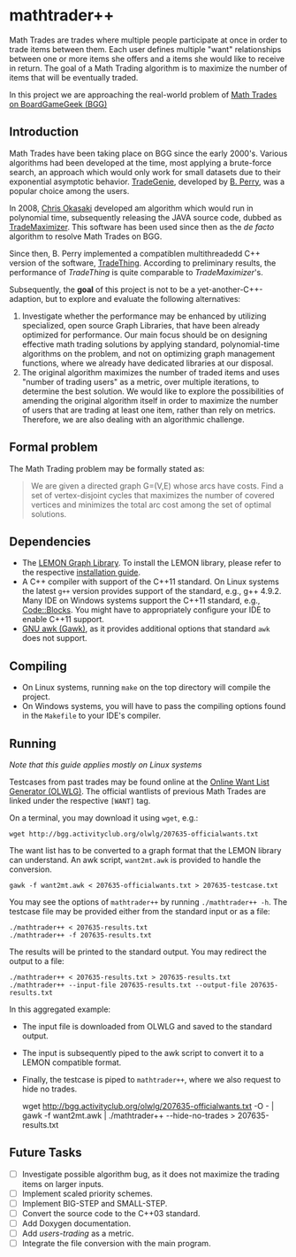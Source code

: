 # mathtrader++

Math Trades are trades where multiple people participate at once
in order to trade items between them.
Each user defines multiple "want" relationships between
one or more items she offers and a items she would like to receive in return.
The goal of a Math Trading algorithm
is to maximize the number of items that will be eventually traded.

In this project we are approaching the real-world problem of
[Math Trades on BoardGameGeek (BGG)](https://www.boardgamegeek.com/wiki/page/Math_Trades)

## Introduction

Math Trades have been taking place on BGG since the early 2000's.
Various algorithms had been developed at the time,
most applying a brute-force search,
an approach which would only work for small datasets
due to their exponential asymptotic behavior.
[TradeGenie](https://www.boardgamegeek.com/wiki/page/TradeGenie),
developed by [B. Perry](https://www.boardgamegeek.com/user/Kayvon),
was a popular choice among the users.

In 2008, [Chris Okasaki](https://www.boardgamegeek.com/user/cokasaki)
developed am algorithm which would run in polynomial time,
subsequently releasing the JAVA source code, dubbed as
[TradeMaximizer](https://www.boardgamegeek.com/wiki/page/TradeMaximizer).
This software has been used since then as the _de facto_ algorithm
to resolve Math Trades on BGG.

Since then, B. Perry
implemented a compatiblen multithreadedd C++ version of the software,
[TradeThing](https://sourceforge.net/projects/tradething/files/).
According to preliminary results,
the performance of _TradeThing_ is quite comparable to _TradeMaximizer_'s.

Subsequently, the **goal** of this project is not to be a yet-another-C++-adaption,
but to explore and evaluate the following alternatives:

1. Investigate whether the performance may be enhanced by utilizing
specialized, open source Graph Libraries,
that have been already optimized for performance.
Our main focus should be on designing effective math trading solutions
by applying standard, polynomial-time algorithms on the problem,
and not on optimizing graph management functions,
where we already have dedicated libraries at our disposal.
2. The original algorithm maximizes the number of traded items
and uses "number of trading users" as a metric, over multiple iterations,
to determine the best solution.
We would like to explore the possibilities of amending the original algorithm
itself in order to maximize the number of users that are trading at least one item,
rather than rely on metrics.
Therefore, we are also dealing with an algorithmic challenge.

## Formal problem

The Math Trading problem may be formally stated as:

> We are given a directed graph G=(V,E) whose arcs have costs.
> Find a set of vertex-disjoint cycles that maximizes
> the number of covered vertices
> and minimizes the total arc cost among the
> set of optimal solutions.


## Dependencies

* The [LEMON Graph Library](http://lemon.cs.elte.hu/trac/lemon). To
install the LEMON library, please refer to the respective
[installation guide](http://lemon.cs.elte.hu/trac/lemon/wiki/InstallGuide).
* A C++ compiler with support of the C++11 standard.
On Linux systems the latest `g++` version provides support of the standard, e.g., g++ 4.9.2.
Many IDE on Windows systems support the C++11 standard,
e.g., [Code::Blocks](http://www.codeblocks.org/).
You might have to appropriately configure your IDE to enable C++11 support.
* [GNU awk (Gawk)](https://www.gnu.org/software/gawk/),
as it provides additional options that standard `awk` does not support.

## Compiling

* On Linux systems, running `make` on the top directory will compile the project.
* On Windows systems, you will have to pass the compiling options
found in the `Makefile` to your IDE's compiler.

## Running

_Note that this guide applies mostly on Linux systems_

Testcases from past trades may be found online
at the [Online Want List Generator (OLWLG)](http://bgg.activityclub.org/olwlg/).
The official wantlists of previous Math Trades are linked
under the respective `[WANT]` tag.

On a terminal, you may download it using `wget`, e.g.:

    wget http://bgg.activityclub.org/olwlg/207635-officialwants.txt

The want list has to be converted to a graph format that the LEMON library can understand.
An awk script, `want2mt.awk` is provided to handle the conversion.

    gawk -f want2mt.awk < 207635-officialwants.txt > 207635-testcase.txt

You may see the options of `mathtrader++` by running `./mathtrader++ -h`.
The testcase file may be provided either from the standard input
or as a file:

    ./mathtrader++ < 207635-results.txt
    ./mathtrader++ -f 207635-results.txt

The results will be printed to the standard output.
You may redirect the output to a file:

    ./mathtrader++ < 207635-results.txt > 207635-results.txt
    ./mathtrader++ --input-file 207635-results.txt --output-file 207635-results.txt

In this aggregated example:
* The input file is downloaded from OLWLG and saved to the standard output.
* The input is subsequently piped to the awk script to convert it to a LEMON compatible format.
* Finally, the testcase is piped to `mathtrader++`, where we also request to hide no trades.

    wget http://bgg.activityclub.org/olwlg/207635-officialwants.txt -O - | gawk -f want2mt.awk | ./mathtrader++ --hide-no-trades > 207635-results.txt

## Future Tasks

- [ ] Investigate possible algorithm bug, as it does not maximize the trading items on larger inputs.
- [ ] Implement scaled priority schemes.
- [ ] Implement BIG-STEP and SMALL-STEP.
- [ ] Convert the source code to the C++03 standard.
- [ ] Add Doxygen documentation.
- [ ] Add _users-trading_ as a metric.
- [ ] Integrate the file conversion with the main program.
